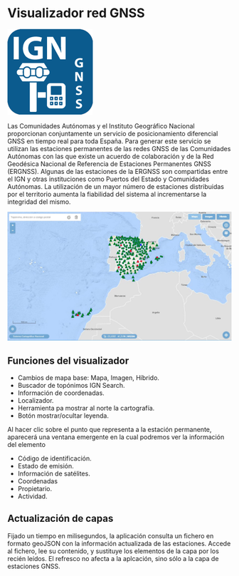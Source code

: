 # Visualizador red GNSS

![](img/twitter-normal.png)

Las Comunidades Autónomas y el Instituto Geográfico Nacional proporcionan conjuntamente un servicio de posicionamiento diferencial GNSS en tiempo real para toda España. Para generar este servicio se utilizan las estaciones permanentes de las redes GNSS de las Comunidades Autónomas con las que existe un acuerdo de colaboración y de la Red Geodésica Nacional de Referencia de Estaciones Permanentes GNSS (ERGNSS). Algunas de las estaciones de la ERGNSS son compartidas entre el IGN y otras instituciones como Puertos del Estado y Comunidades Autónomas. La utilización de un mayor número de estaciones distribuidas por el territorio aumenta la fiabilidad del sistema al incrementarse la integridad del mismo.

 ![Captura de la pantalla principal](img/captura01.jpg)

## Funciones del visualizador

* Cambios de mapa base: Mapa, Imagen, Híbrido.
* Buscador de topónimos IGN Search.
* Información de coordenadas.
* Localizador.
* Herramienta pa mostrar al norte la cartografía.
* Botón mostrar/ocultar leyenda.

Al hacer clic sobre el punto que representa a la estación permanente, aparecerá una ventana emergente en la cual podremos ver la información del elemento

* Código de identificación.
* Estado de emisión.
* Información de satélites.
* Coordenadas
* Propietario.
* Actividad.

## Actualización de capas

Fijado un tiempo en milisegundos, la aplicación consulta un fichero en formato geoJSON con la información actualizada de las estaciones. Accede al fichero, lee su contenido, y sustituye los elementos de la capa por los recién leídos. El refresco no afecta a la aplcación, sino sólo a la capa de estaciones GNSS.



